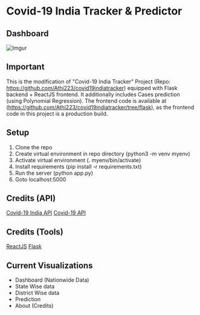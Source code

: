 # Covid-19 India Tracker & Predictor

## Dashboard

![Imgur](https://i.imgur.com/arj1PO1.png)

## Important

This is the modification of "Covid-19 India Tracker" Project (Repo: https://github.com/Athi223/covid19indiatracker) equipped with Flask backend + ReactJS frontend. It additionally includes Cases prediction (using Polynomial Regression). The frontend code is available at (https://github.com/Athi223/covid19indiatracker/tree/flask), as the frontend code in this project is a production build.

## Setup
1. Clone the repo
2. Create virtual environment in repo directory (python3 -m venv myenv)
3. Activate virtual environment (. myenv/bin/activate)
4. Install requirements (pip install -r requirements.txt)
5. Run the server (python app.py)
6. Goto localhost:5000

## Credits (API)

<a href="https://api.covid19india.org/">Covid-19 India API</a>
<a href="https://covid19api.com">Covid-19 API</a>

## Credits (Tools)

<a href="https://reactjs.org/">ReactJS</a>
<a href="https://flask.palletsprojects.com">Flask</a>

## Current Visualizations

<ul>
    <li>Dashboard (Nationwide Data)</li>
    <li>State Wise data</li>
    <li>District Wise data</li>
    <li>Prediction</li>
    <li>About (Credits)</li>
</ul>

